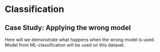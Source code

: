 # Classification

## Case Study: Applying the wrong model

Here will we demonstrate what happens when the wrong model is used.
Model from ML-classification will be used on this dataset.
